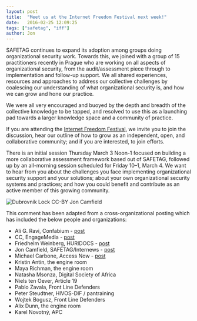 ```yaml
---
layout: post
title:  "Meet us at the Internet Freedom Festival next week!"
date:   2016-02-25 12:09:25
tags: ["safetag", "iff"]
author: Jon
---
```


SAFETAG continues to expand its adoption among groups doing organizational security work. Towards this, we joined with a group of 15 practitioners recently in Prague who are working on all aspects of organizational security, from the audit/assessment piece through to implementation and follow-up support. We all shared experiences, resources and approaches to address our collective challenges by coalescing our understanding of what organizational security is, and how we can grow and hone our practice.

We were all very encouraged and buoyed by the depth and breadth of the collective knowledge to be tapped, and resolved to use this as a launching pad towards a larger knowledge space and a community of practice.

If you are attending the [Internet Freedom Festival](https://internetfreedomfestival.org/), we invite you to join the discussion, hear our outline of how to grow as an independent, open, and collaborative community; and if you are interested, to join efforts.

There is an initial session Thursday March 3 Noon-1 focused on building a more collaborative assessment framework based out of SAFETAG, followed up by an all-morning session scheduled for Friday 10–1, March 4. We want to hear from you about the challenges you face implementing organizational security support and your solutions; about your own organizational security systems and practices; and how you could benefit and contribute as an active member of this growing community.

![Dubrovnik Lock CC-BY Jon Camfield](/images/Dubrovnik_ccBY_JonCamfield.JPG "Dubrovnik Lock CC-BY Jon Camfield")

This comment has been adapted from a cross-organizational posting which has included the below people and organizations:

* Ali G. Ravi, Confabium - [post](https://medium.com/@medialium/finally-some-good-news-about-organizational-security-9ac21e186e1d#.jnl6eukyv)
* CC, EngageMedia - [post](https://www.engagemedia.org/blog/finally-some-good-news-about-organizational-security)
* Friedhelm Weinberg, HURIDOCS - [post](https://www.huridocs.org/2016/02/improve-organizational-security-build-relationships-iff/)
* Jon Camfield, SAFETAG/Internews - [post](https://medium.com/@joncamfield/a-quick-update-meet-us-at-the-internet-freedom-festival-next-week-d04d1d54727b)
* Michael Carbone, Access Now - [post](https://www.accessnow.org/finally-some-good-news-about-organizational-security/)
* Kristin Antin, the engine room
* Maya Richman, the engine room
* Natasha Msonza, Digital Society of Africa
* Niels ten Oever, Article 19
* Pablo Zavala, Front Line Defenders
* Peter Steudtner, HIVOS-DIF / pantraining
* Wojtek Bogusz, Front Line Defenders
* Alix Dunn, the engine room
* Karel Novotný, APC
